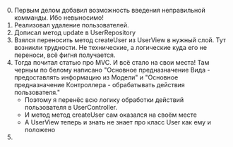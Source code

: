 0. Первым делом добавил возможность введения неправильной комманды. Ибо невыносимо!
2. Реализовал удаление пользователей. 
2. Дописал метод update в UserRepository
3. Взялся переносить метод createUser из UserView в нужный слой. Тут возникли трудности. Не технические, а логические куда его не переноси, всё фигня получается.
4. Тогда почитал статью про MVC. И всё стало на свои места! Там черным по белому написано "Основное предназначение Вида - предоставлять информацию из Модели" и "Основное предназначение Контроллера - обрабатывать действия пользователя."
   * Поэтому я перенёс всю логику обработки действий пользователя в UserController.
   * И метод метод createUser сам оказался на своём месте
   * А UserView теперь и знать не знает про класс User как ему и положено 
5. 


